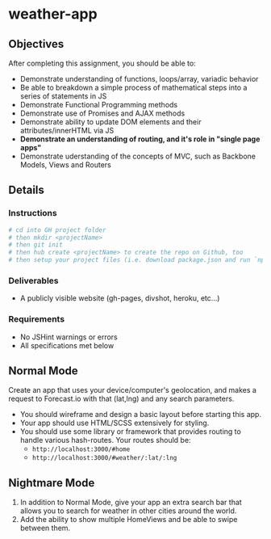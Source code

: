 # weather-app

## Objectives

After completing this assignment, you should be able to:

* Demonstrate understanding of functions, loops/array, variadic behavior
* Be able to breakdown a simple process of mathematical steps into a series of statements in JS
* Demonstrate Functional Programming methods
* Demonstrate use of Promises and AJAX methods
* Demonstrate ability to update DOM elements and their attributes/innerHTML via JS
* __Demonstrate an understanding of routing, and it's role in "single page apps"__
* Demonstrate uderstanding of the concepts of MVC, such as Backbone Models, Views and Routers

## Details

### Instructions

```sh
# cd into GH project folder
# then mkdir <projectName>
# then git init
# then hub create <projectName> to create the repo on Github, too
# then setup your project files (i.e. download package.json and run `npm install`)
```

### Deliverables

* A publicly visible website (gh-pages, divshot, heroku, etc...)

### Requirements

* No JSHint warnings or errors
* All specifications met below

## Normal Mode

Create an app that uses your device/computer's geolocation, and makes a request to Forecast.io with that (lat,lng) and any search parameters.

- You should wireframe and design a basic layout before starting this app.
- Your app should use HTML/SCSS extensively for styling.
- You should use some library or framework that provides routing to handle various hash-routes. Your routes should be:
    - `http://localhost:3000/#home`
    - `http://localhost:3000/#weather/:lat/:lng`

## Nightmare Mode

1. In addition to Normal Mode, give your app an extra search bar that allows you to search for weather in other cities around the world.
2. Add the ability to show multiple HomeViews and be able to swipe between them.
